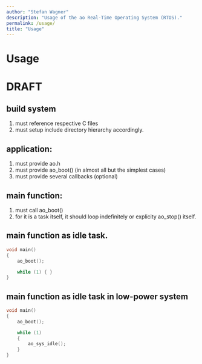 ```yaml
---
author: "Stefan Wagner"
description: "Usage of the ao Real-Time Operating System (RTOS)."
permalink: /usage/
title: "Usage"
---
```


# Usage

# DRAFT

## build system

1. must reference respective C files
2. must setup include directory hierarchy accordingly.

## application:

1. must provide ao.h
2. must provide ao_boot() (in almost all but the simplest cases)
3. must provide several callbacks (optional)

## main function:

1. must call ao_boot()
2. for it is a task itself, it should loop indefinitely or explicity ao_stop() itself.

## main function as idle task.

```c
void main()
{
    ao_boot();

    while (1) { }
}
```

## main function as idle task in low-power system

```c
void main()
{
    ao_boot();

    while (1)
    {
        ao_sys_idle();
    }
}
```
